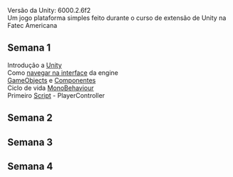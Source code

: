 Versão da Unity: 6000.2.6f2 <br>
Um jogo plataforma simples feito durante o curso de extensão de Unity na Fatec Americana <br>

## Semana 1 ##
Introdução a [Unity](https://learn.unity.com/tutorial/what-is-unity) <br>
Como [navegar na interface](https://learn.unity.com/pathway/unity-essentials/unit/editor-essentials/tutorial/explore-the-editor-interface-1-1?version=2022.3) da engine <br>
[GameObjects](https://docs.unity3d.com/6000.2/Documentation/Manual/GameObjects.html) e [Componentes](https://docs.unity3d.com/6000.2/Documentation/Manual/Components.html) <br>
Ciclo de vida [MonoBehaviour](https://docs.unity3d.com/6000.2/Documentation/ScriptReference/MonoBehaviour.html) <br>
Primeiro [Script](https://docs.unity3d.com/6000.2/Documentation/Manual/creating-scripts.html) - PlayerController <br>

## Semana 2 ##

## Semana 3 ##

## Semana 4 ##
